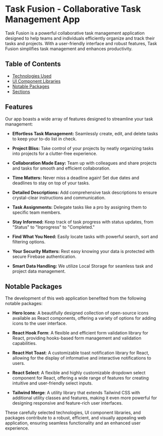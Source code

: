 # Task Fusion - Collaborative Task Management App

Task Fusion is a powerful collaborative task management application designed to help teams and individuals efficiently organize and track their tasks and projects. With a user-friendly interface and robust features, Task Fusion simplifies task management and enhances productivity.

## Table of Contents

- [Technologies Used](#technologies-used)
- [UI Component Libraries](#ui-component-libraries)
- [Notable Packages](#notable-packages)
- [Sections](#sections)

## Features

Our app boasts a wide array of features designed to streamline your task management:

- **Effortless Task Management:** Seamlessly create, edit, and delete tasks to keep your to-do list in check.

- **Project Bliss:** Take control of your projects by neatly organizing tasks into projects for a clutter-free experience.

- **Collaboration Made Easy:** Team up with colleagues and share projects and tasks for smooth and efficient collaboration.

- **Time Matters:** Never miss a deadline again! Set due dates and deadlines to stay on top of your tasks.

- **Detailed Descriptions:** Add comprehensive task descriptions to ensure crystal-clear instructions and communication.

- **Task Assignments:** Delegate tasks like a pro by assigning them to specific team members.

- **Stay Informed:** Keep track of task progress with status updates, from "Status" to "Inprogress" to "Completed."

- **Find What You Need:** Easily locate tasks with powerful search, sort and filtering options.

- **Your Security Matters:** Rest easy knowing your data is protected with secure Firebase authentication.

- **Smart Data Handling:** We utilize Local Storage for seamless task and project data management.

## Notable Packages

The development of this web application benefited from the following notable packages:

- **Hero Icons**:
  A beautifully designed collection of open-source icons available as React components, offering a variety of options for adding icons to the user interface.

- **React Hook Form**:
  A flexible and efficient form validation library for React, providing hooks-based form management and validation capabilities.

- **React Hot Toast**:
  A customizable toast notification library for React, allowing for the display of informative and interactive notifications to users.

- **React Select**:
  A flexible and highly customizable dropdown select component for React, offering a wide range of features for creating intuitive and user-friendly select inputs.

- **Tailwind Merge**:
  A utility library that extends Tailwind CSS with additional utility classes and features, making it even more powerful for designing responsive and feature-rich user interfaces.

These carefully selected technologies, UI component libraries, and packages contribute to a robust, efficient, and visually appealing web application, ensuring seamless functionality and an enhanced user experience.
